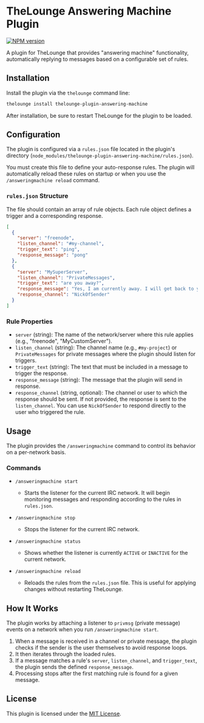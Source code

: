 # TheLounge Answering Machine Plugin

[![NPM version](https://img.shields.io/npm/v/thelounge-plugin-answering-machine.svg)](https://www.npmjs.com/package/thelounge-plugin-answering-machine)

A plugin for TheLounge that provides "answering machine" functionality, automatically replying to messages based on a configurable set of rules.

## Installation

Install the plugin via the `thelounge` command line:

```bash
thelounge install thelounge-plugin-answering-machine
```

After installation, be sure to restart TheLounge for the plugin to be loaded.

## Configuration

The plugin is configured via a `rules.json` file located in the plugin's directory (`node_modules/thelounge-plugin-answering-machine/rules.json`).

You must create this file to define your auto-response rules. The plugin will automatically reload these rules on startup or when you use the `/answeringmachine reload` command.

### `rules.json` Structure

The file should contain an array of rule objects. Each rule object defines a trigger and a corresponding response.

```json
[
  {
    "server": "freenode",
    "listen_channel": "#my-channel",
    "trigger_text": "ping",
    "response_message": "pong"
  },
  {
    "server": "MySuperServer",
    "listen_channel": "PrivateMessages",
    "trigger_text": "are you away?",
    "response_message": "Yes, I am currently away. I will get back to you as soon as possible.",
    "response_channel": "NickOfSender"
  }
]
```

### Rule Properties

*   `server` (string): The name of the network/server where this rule applies (e.g., "freenode", "MyCustomServer").
*   `listen_channel` (string): The channel name (e.g., `#my-project`) or `PrivateMessages` for private messages where the plugin should listen for triggers.
*   `trigger_text` (string): The text that must be included in a message to trigger the response.
*   `response_message` (string): The message that the plugin will send in response.
*   `response_channel` (string, optional): The channel or user to which the response should be sent. If not provided, the response is sent to the `listen_channel`. You can use `NickOfSender` to respond directly to the user who triggered the rule.

## Usage

The plugin provides the `/answeringmachine` command to control its behavior on a per-network basis.

### Commands

*   `/answeringmachine start`
    *   Starts the listener for the current IRC network. It will begin monitoring messages and responding according to the rules in `rules.json`.

*   `/answeringmachine stop`
    *   Stops the listener for the current IRC network.

*   `/answeringmachine status`
    *   Shows whether the listener is currently `ACTIVE` or `INACTIVE` for the current network.

*   `/answeringmachine reload`
    *   Reloads the rules from the `rules.json` file. This is useful for applying changes without restarting TheLounge.

## How It Works

The plugin works by attaching a listener to `privmsg` (private message) events on a network when you run `/answeringmachine start`.

1.  When a message is received in a channel or private message, the plugin checks if the sender is the user themselves to avoid response loops.
2.  It then iterates through the loaded rules.
3.  If a message matches a rule's `server`, `listen_channel`, and `trigger_text`, the plugin sends the defined `response_message`.
4.  Processing stops after the first matching rule is found for a given message.

## License

This plugin is licensed under the [MIT License](LICENSE).
